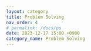 ```yaml
---
layout: category
title: Problem Solving
nav_order: 4
# permalink: /docs/ps
date: 2023-12-17 15:00 +0900
category_name: Problem Solving
---
```


